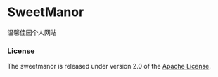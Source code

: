 # SweetManor
温馨佳园个人网站

### License
The sweetmanor is released under version 2.0 of the [Apache License][].

[Apache License]: http://www.apache.org/licenses/LICENSE-2.0
